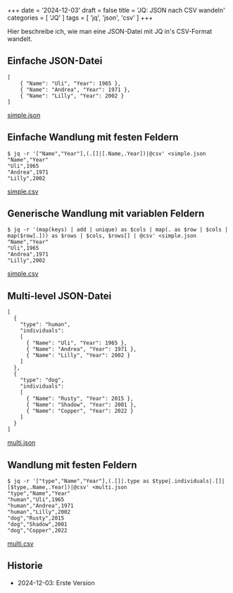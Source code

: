 +++
date = '2024-12-03'
draft = false
title = 'JQ: JSON nach CSV wandeln'
categories = [ 'JQ' ]
tags = [ 'jq', 'json', 'csv' ]
+++

<!--
JQ: JSON nach CSV wandeln
=========================
-->

Hier beschreibe ich, wie man eine JSON-Datei
mit JQ in's CSV-Format wandelt.

<!--more-->

Einfache JSON-Datei
-------------------

```
[
    { "Name": "Uli", "Year": 1965 },
    { "Name": "Andrea", "Year": 1971 },
    { "Name": "Lilly", "Year": 2002 }
]
```

[simple.json](simple.json)

Einfache Wandlung mit festen Feldern
------------------------------------

```
$ jq -r '["Name","Year"],(.[]|[.Name,.Year])|@csv' <simple.json 
"Name","Year"
"Uli",1965
"Andrea",1971
"Lilly",2002
```

[simple.csv](simple.csv)

Generische Wandlung mit variablen Feldern
-----------------------------------------

```
$ jq -r '(map(keys) | add | unique) as $cols | map(. as $row | $cols | map($row[.])) as $rows | $cols, $rows[] | @csv' <simple.json
"Name","Year"
"Uli",1965
"Andrea",1971
"Lilly",2002
```

[simple.csv](simple.csv)

Multi-level JSON-Datei
----------------------

```
[
  {
    "type": "human",
    "individuals":
    [
      { "Name": "Uli", "Year": 1965 },
      { "Name": "Andrea", "Year": 1971 },
      { "Name": "Lilly", "Year": 2002 }
    ]
  },
  {
    "type": "dog",
    "individuals":
    [
      { "Name": "Rusty", "Year": 2015 },
      { "Name": "Shadow", "Year": 2001 },
      { "Name": "Copper", "Year": 2022 }
    ]
  }
]
```

[multi.json](multi.json)

Wandlung mit festen Feldern
---------------------------

```
$ jq -r '["type","Name","Year"],(.[]|.type as $type|.individuals|.[]|[$type,.Name,.Year])|@csv' <multi.json
"type","Name","Year"
"human","Uli",1965
"human","Andrea",1971
"human","Lilly",2002
"dog","Rusty",2015
"dog","Shadow",2001
"dog","Copper",2022
```

[multi.csv](multi.csv)

Historie
--------

- 2024-12-03: Erste Version
